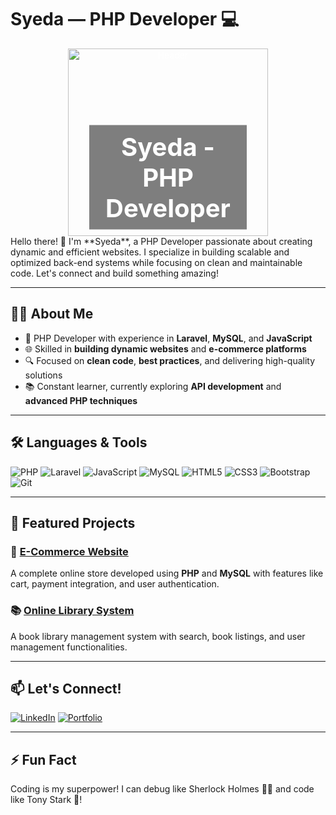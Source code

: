 # Syeda — PHP Developer 💻

<div style="position: relative; text-align: center; color: white;">
    <img src="https://images.pexels.com/photos/28037399/pexels-photo-28037399/free-photo-of-view-of-milky-way-galaxy-on-starry-night-sky.jpeg?auto=compress&cs=tinysrgb&w=600" alt="Header" style="width: 80%; max-width: 400px; height: 300px; object-fit: cover; margin: 0 auto;">
    <h1 style="position: absolute; top: 50%; left: 50%; transform: translate(-50%, -50%); font-size: 2.5rem; background-color: rgba(0, 0, 0, 0.5); padding: 10px;">Syeda - PHP Developer</h1>
</div>
Hello there! 👋  
I'm **Syeda**, a PHP Developer passionate about creating dynamic and efficient websites. I specialize in building scalable and optimized back-end systems while focusing on clean and maintainable code. Let's connect and build something amazing!

---

## 👩‍💻 About Me
- 💼 PHP Developer with experience in **Laravel**, **MySQL**, and **JavaScript**
- 🌐 Skilled in **building dynamic websites** and **e-commerce platforms**
- 🔍 Focused on **clean code**, **best practices**, and delivering high-quality solutions
- 📚 Constant learner, currently exploring **API development** and **advanced PHP techniques**

---

## 🛠️ Languages & Tools

![PHP](https://img.shields.io/badge/PHP-777BB4?style=for-the-badge&logo=php&logoColor=white)
![Laravel](https://img.shields.io/badge/Laravel-FF2D20?style=for-the-badge&logo=laravel&logoColor=white)
![JavaScript](https://img.shields.io/badge/JavaScript-F7DF1E?style=for-the-badge&logo=javascript&logoColor=black)
![MySQL](https://img.shields.io/badge/MySQL-4479A1?style=for-the-badge&logo=mysql&logoColor=white)
![HTML5](https://img.shields.io/badge/HTML5-E34F26?style=for-the-badge&logo=html5&logoColor=white)
![CSS3](https://img.shields.io/badge/CSS3-1572B6?style=for-the-badge&logo=css3&logoColor=white)
![Bootstrap](https://img.shields.io/badge/Bootstrap-563D7C?style=for-the-badge&logo=bootstrap&logoColor=white)
![Git](https://img.shields.io/badge/Git-F05032?style=for-the-badge&logo=git&logoColor=white)

---

## 🌟 Featured Projects

### 🛒 [E-Commerce Website](https://your-ecommerce-link.com)
A complete online store developed using **PHP** and **MySQL** with features like cart, payment integration, and user authentication.

### 📚 [Online Library System](https://your-library-system-link.com)
A book library management system with search, book listings, and user management functionalities.

---

## 📫 Let's Connect!

[![LinkedIn](https://img.shields.io/badge/LinkedIn-0A66C2?style=for-the-badge&logo=linkedin&logoColor=white)](https://www.linkedin.com/in/yourprofile)
[![Portfolio](https://img.shields.io/badge/Portfolio-000000?style=for-the-badge&logo=portfolio&logoColor=white)](https://yourportfolio.com)

---

## ⚡ Fun Fact
Coding is my superpower! I can debug like Sherlock Holmes 🕵️‍♀️ and code like Tony Stark 🤖!
